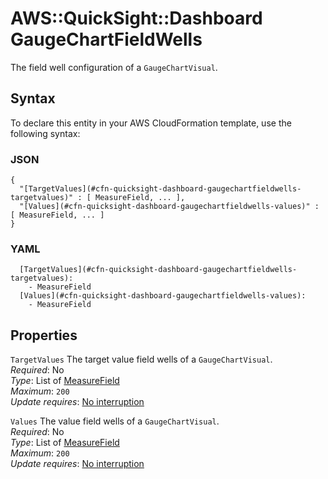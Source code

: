 # AWS::QuickSight::Dashboard GaugeChartFieldWells<a name="aws-properties-quicksight-dashboard-gaugechartfieldwells"></a>

The field well configuration of a `GaugeChartVisual`\.

## Syntax<a name="aws-properties-quicksight-dashboard-gaugechartfieldwells-syntax"></a>

To declare this entity in your AWS CloudFormation template, use the following syntax:

### JSON<a name="aws-properties-quicksight-dashboard-gaugechartfieldwells-syntax.json"></a>

```
{
  "[TargetValues](#cfn-quicksight-dashboard-gaugechartfieldwells-targetvalues)" : [ MeasureField, ... ],
  "[Values](#cfn-quicksight-dashboard-gaugechartfieldwells-values)" : [ MeasureField, ... ]
}
```

### YAML<a name="aws-properties-quicksight-dashboard-gaugechartfieldwells-syntax.yaml"></a>

```
  [TargetValues](#cfn-quicksight-dashboard-gaugechartfieldwells-targetvalues): 
    - MeasureField
  [Values](#cfn-quicksight-dashboard-gaugechartfieldwells-values): 
    - MeasureField
```

## Properties<a name="aws-properties-quicksight-dashboard-gaugechartfieldwells-properties"></a>

`TargetValues`  <a name="cfn-quicksight-dashboard-gaugechartfieldwells-targetvalues"></a>
The target value field wells of a `GaugeChartVisual`\.  
*Required*: No  
*Type*: List of [MeasureField](aws-properties-quicksight-dashboard-measurefield.md)  
*Maximum*: `200`  
*Update requires*: [No interruption](https://docs.aws.amazon.com/AWSCloudFormation/latest/UserGuide/using-cfn-updating-stacks-update-behaviors.html#update-no-interrupt)

`Values`  <a name="cfn-quicksight-dashboard-gaugechartfieldwells-values"></a>
The value field wells of a `GaugeChartVisual`\.  
*Required*: No  
*Type*: List of [MeasureField](aws-properties-quicksight-dashboard-measurefield.md)  
*Maximum*: `200`  
*Update requires*: [No interruption](https://docs.aws.amazon.com/AWSCloudFormation/latest/UserGuide/using-cfn-updating-stacks-update-behaviors.html#update-no-interrupt)
